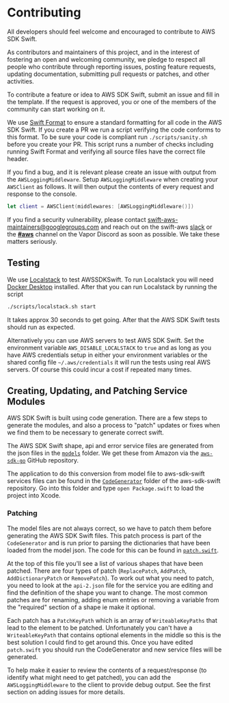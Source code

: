 # Contributing

All developers should feel welcome and encouraged to contribute to AWS SDK Swift.

As contributors and maintainers of this project, and in the interest of fostering an open and welcoming community, we pledge to respect all people who contribute through reporting issues, posting feature requests, updating documentation, submitting pull requests or patches, and other activities.

To contribute a feature or idea to AWS SDK Swift, submit an issue and fill in the template. If the request is approved, you or one of the members of the community can start working on it.

We use [Swift Format](https://github.com/nicklockwood/SwiftFormat) to ensure a standard formatting for all code in the AWS SDK Swift. If you create a PR we run a script verifying the code conforms to this format. To be sure your code is compliant run `./scripts/sanity.sh` before you create your PR. This script runs a number of checks including running Swift Format and verifying all source files have the correct file header. 

If you find a bug, and it is relevant please create an issue with output from the `AWSLoggingMiddleware`. Setup `AWSLoggingMiddleware` when creating your `AWSClient` as follows. It will then output the contents of every request and response to the console.
```swift
let client = AWSClient(middlewares: [AWSLoggingMiddleware()])
```

If you find a security vulnerability, please contact <swift-aws-maintainers@googlegroups.com> and reach out on the swift-aws [slack](http://swift-aws.slack.com/) or the [**#aws**](https://discordapp.com/channels/431917998102675485/472522745067077632) channel on the Vapor Discord as soon as possible. We take these matters seriously.

## Testing

We use [Localstack](https://github.com/localstack/localstack) to test AWSSDKSwift. To run Localstack you will need [Docker Desktop](https://docs.docker.com/docker-for-mac/install/) installed. After that you can run Localstack by running the script 
```bash
./scripts/localstack.sh start
```
It takes approx 30 seconds to get going. After that the AWS SDK Swift tests should run as expected.

Alternatively you can use AWS servers to test AWS SDK Swift. Set the environment variable `AWS_DISABLE_LOCALSTACK` to `true` and as long as you have AWS credentials setup in either your environment variables or the shared config file `~/.aws/credentials` it will run the tests using real AWS servers. Of course this could incur a cost if repeated many times.

## Creating, Updating, and Patching Service Modules

AWS SDK Swift is built using code generation. There are a few steps to generate the modules, and also a process to "patch" updates or fixes when we find them to be necessary to generate correct swift.

The AWS SDK Swift shape, api and error service files are generated from the json files in the [`models`](https://github.com/swift-aws/aws-sdk-swift/tree/master/models) folder. We get these from Amazon via the [`aws-sdk-go`](https://github.com/aws/aws-sdk-go) GitHub repository.

The application to do this conversion from model file to aws-sdk-swift services files can be found in the [`CodeGenerator`](https://github.com/swift-aws/aws-sdk-swift/tree/master/CodeGenerator) folder of the aws-sdk-swift repository. Go into this folder and type `open Package.swift` to load the project into Xcode.

### Patching

The model files are not always correct, so we have to patch them before generating the AWS SDK Swift files. This patch process is part of the `CodeGenerator` and is run prior to parsing the dictionaries that have been loaded from the model json. The code for this can be found in [`patch.swift`](https://github.com/swift-aws/aws-sdk-swift/blob/master/CodeGenerator/Sources/CodeGenerator/patch.swift).

At the top of this file you'll see a list of various shapes that have been patched. There are four types of patch (`ReplacePatch`, `AddPatch`, `AddDictionaryPatch` or `RemovePatch`). To work out what you need to patch, you need to look at the `api-2.json` file for the service you are editing and find the definition of the shape you want to change. The most common patches are for renaming, adding enum entries or removing a variable from the "required" section of a shape ie make it optional. 

Each patch has a `PatchKeyPath` which is an array of `WriteableKeyPaths` that lead to the element to be patched. Unfortunately you can't have a `WriteableKeyPath` that contains optional elements in the middle so this is the best solution I could find to get around this. Once you have edited `patch.swift` you should run the CodeGenerator and new service files will be generated.

To help make it easier to review the contents of a request/response (to identify what might need to get patched), you can add the `AWSLoggingMiddleware` to the client to provide debug output. See the first section on adding issues for more details.
